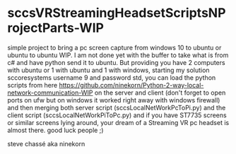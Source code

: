 # sccsVRStreamingHeadsetScriptsNProjectParts-WIP
 simple project to bring a pc screen capture from windows 10 to ubuntu or ubuntu to ubuntu WIP. I am not done yet with the buffer to take what is from c# and have python send it to ubuntu. But providing you have 2 computers with ubuntu or 1 with ubuntu and 1 with windows, starting my solution sccoresystems username 9 and password std, you can load the python scripts from here https://github.com/ninekorn/Python-2-way-local-network-communication-WIP on the server and client (don't forget to open ports on ufw but on windows it worked right away with windows firewall) and then merging both server script (sccsLocalNetWorkPcToPi.py) and the client script (sccsLocalNetWorkPiToPc.py) and if you have ST7735 screens or similar screens lying around, your dream of a Streaming VR pc headset is almost there. good luck people ;)
 
 steve chassé aka ninekorn
